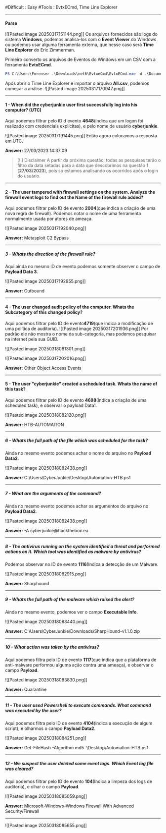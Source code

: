 #Difficult : Easy
#Tools : EvtxECmd, Time Line Explorer
***
#### Parse
![[Pasted image 20250317151144.png]]
Os arquivos fornecidos são logs do sistema **Windows**, podemos analisa-los com o **Event Viewer** do Windows ou podemos usar alguma ferramenta externa, que nesse caso será **Time Line Explorer** do Eric Zimmerman.

Primeiro converto os arquivos de Eventos do Windows em um CSV com a ferramenta **EvtxECmd**.
```powershell
PS C:\Users\Forense> .\Downloads\net6\EvtxeCmd\EvtxECmd.exe -d .\Documents\Event-Logs\ --csv Documents\Event-Logs\ --csvf Documents\Event-Logs\All.csv
```

Após abrir o Time Line Explorer e importar o arquivo **All.csv**, podemos começar a análise.
![[Pasted image 20250317170047.png]]
***
#### 1 - When did the cyberjunkie user first successfully log into his computer? (UTC)
Aqui podemos filtrar pelo ID d evento **4648**(indica que um logon foi realizado com credenciais explícitas), e pelo nome de usuário **cyberjunkie**.

![[Pasted image 20250317191445.png]]
Então agora colocamos a resposta em UTC.

**Answer:** 27/03/2023 14:37:09

> [! ] Disclaimer
>A partir da próxima questão, todas as pesquisas terão o filtro da data setadas para a data que descobrimos na questão 1 (**27/03/2023**), pois só estamos analisando os ocorridos após o login do usuário.

***
#### 2 - The user tampered with firewall settings on the system. Analyze the firewall event logs to find out the Name of the firewall rule added?
Aqui podemos filtrar pelo ID de evento **2004**(que indica a criação de uma nova regra de firewall). Podemos notar o nome de uma ferramenta normalmente usada por atores de ameaça.

![[Pasted image 20250317192040.png]]

**Answer:** Metasploit C2 Bypass
***
##### 3 - Whats the direction of the firewall rule?
Aqui ainda no mesmo ID de evento podemos somente observer o campo de **Payload Data 3**.

![[Pasted image 20250317192955.png]]

**Answer:** Outbound
***
#### 4 - The user changed audit policy of the computer. Whats the Subcategory of this changed policy?
Aqui podemos filtrar pelo ID de evento**4719**(que indica a modificação de uma política de auditoria).
![[Pasted image 20250317201936.png]]
Por padrão ele não mostra o nome da sub-categoria, mas podemos pesquisar na internet pela sua GUID.

![[Pasted image 20250318081301.png]]

![[Pasted image 20250317202016.png]]

**Answer:** Other Object Access Events
***
#### 5 - The user "cyberjunkie" created a scheduled task. Whats the name of this task?
Aqui podemos filtrar pelo ID de evento **4698**(Indica a criação de uma scheduled task), e observar o payload Data1.

![[Pasted image 20250318082120.png]]

**Answer:** HTB-AUTOMATION
***
##### 6 - Whats the full path of the file which was scheduled for the task?
Ainda no mesmo evento podemos achar o nome do arquivo no **Payload Data2**.

![[Pasted image 20250318082438.png]]

**Answer:** C:\Users\CyberJunkie\Desktop\Automation-HTB.ps1
***
##### 7 - What are the arguments of the command?
Ainda no mesmo evento podemos achar os argumentos do arquivo no **Payload Data2**.

![[Pasted image 20250318082438.png]]

**Answer:** -A cyberjunkie\@hackthebox.eu
***
##### 8 - The antivirus running on the system identified a threat and performed actions on it. Which tool was identified as malware by antivirus?
Podemos observar no ID de evento **1116**(Indica a detecção de um Malware.

![[Pasted image 20250318082915.png]]

**Answer:** Sharphound
***
##### 9 - Whats the full path of the malware which raised the alert?
Ainda no mesmo evento, podemos ver o campo **Executable Info**.

![[Pasted image 20250318083440.png]]

**Answer:** C:\Users\CyberJunkie\Downloads\SharpHound-v1.1.0.zip
***
##### 10 - What action was taken by the antivirus?
Aqui podemos filtra pelo ID de evento **1117**(que indica que a plataforma de anti-malware performou alguma ação contra uma ameaça), e observar o campo **Payload**.

![[Pasted image 20250318083830.png]]

**Answer:** Quarantine
***
##### 11 - The user used Powershell to execute commands. What command was executed by the user?
Aqui podemos filtra pelo ID de evento **4104**(indica a execução de algum script), e olharmos o campo **Payload Data2**.

![[Pasted image 20250318084251.png]]

**Answer:** Get-FileHash -Algorithm md5 .\Desktop\Automation-HTB.ps1
***
##### 12 - We suspect the user deleted some event logs. Which Event log file was cleared?
Aqui podemos filtrar pelo ID de evento **104**(Indica a limpeza dos logs de auditoria), e olhar o campo **Payload**.

![[Pasted image 20250318085059.png]]

**Answer:** Microsoft-Windows-Windows Firewall With Advanced Security/Firewall
***

![[Pasted image 20250318085655.png]]


